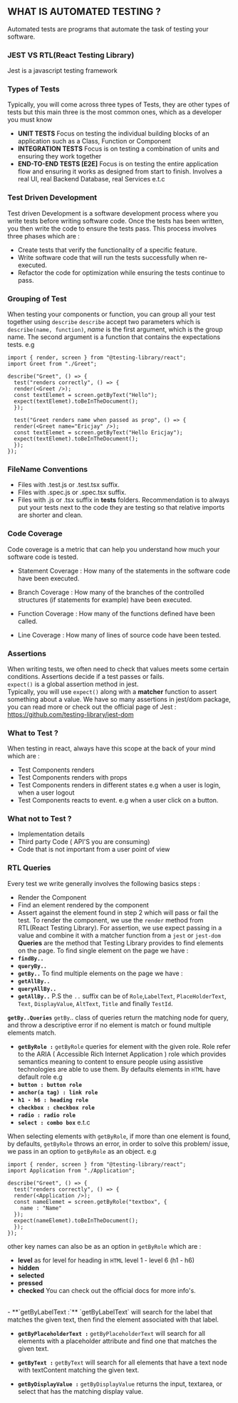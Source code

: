 ## WHAT IS AUTOMATED TESTING ?

Automated tests are programs that automate the task of testing your software.

### **JEST VS RTL(React Testing Library)**

Jest is a javascript testing framework

### Types of Tests

Typically, you will come across three types of Tests, they are other types of tests but this main three is the most common ones, which as a developer you must know

- **UNIT TESTS**
  Focus on testing the individual building blocks of an application such as a Class, Function or Component
- **INTEGRATION TESTS**
  Focus is on testing a combination of units and ensuring they work together
- **END-TO-END TESTS [E2E]**
  Focus is on testing the entire application flow and ensuring it works as designed from start to finish.
  Involves a real UI, real Backend Database, real Services e.t.c

### Test Driven Development <TDD>

Test driven Development is a software development process where you write tests before writing software code.
Once the tests has been written, you then write the code to ensure the tests pass.
This process involves three phases which are :

- Create tests that verify the functionality of a specific feature.
- Write software code that will run the tests successfully when re-executed.
- Refactor the code for optimization while ensuring the tests continue to pass.

### Grouping of Test

When testing your components or function, you can group all your test together using `describe`
`describe` accept two parameters which is `describe(name, function)`, _name_ is the first argument, which is the group name. The second argument is a function that contains the expectations tests.
e.g

```
import { render, screen } from "@testing-library/react";
import Greet from "./Greet";

describe("Greet", () => {
  test("renders correctly", () => {
  render(<Greet />);
  const textElemet = screen.getByText("Hello");
  expect(textElemet).toBeInTheDocument();
  });

  test("Greet renders name when passed as prop", () => {
  render(<Greet name="Ericjay" />);
  const textElemet = screen.getByText("Hello Ericjay");
  expect(textElemet).toBeInTheDocument();
  });
});
```

### FileName Conventions

- Files with .test.js or .test.tsx suffix.
- Files with .spec.js or .spec.tsx suffix.
- Files with .js or .tsx suffix in **tests** folders.
  Recommendation is to always put your tests next to the code they are testing so that relative imports are shorter and clean.

### Code Coverage

Code coverage is a metric that can help you understand how much your software code is tested.

- Statement Coverage :
  How many of the statements in the software code have been executed.

- Branch Coverage :
  How many of the branches of the controlled structures (if statements for example) have been executed.
- Function Coverage :
  How many of the functions defined have been called.

- Line Coverage :
  How many of lines of source code have been tested.

### Assertions

When writing tests, we often need to check that values meets some certain conditions.
Assertions decide if a test passes or fails. <br>
`expect()` is a global assertion method in jest.<br>
Typically, you will use `expect()` along with a **matcher** function to assert something about a value.
We have so many assertions in jest/dom package, you can read more or check out the official page of Jest : https://github.com/testing-library/jest-dom

### What to Test ?

When testing in react, always have this scope at the back of your mind which are :

- Test Components renders
- Test Components renders with props
- Test Components renders in different states
  e.g when a user is login, when a user logout
- Test Components reacts to event.
  e.g when a user click on a button.

### What not to Test ?

- Implementation details
- Third party Code ( API'S you are consuming)
- Code that is not important from a user point of view

### RTL Queries

Every test we write generally involves the following basics steps :

- Render the Component
- Find an element rendered by the component
- Assert against the element found in step 2 which will pass or fail the test.
  To render the component, we use the `render` method from RTL(React Testing Library).
  For assertion, we use expect passing in a value and combine it with a matcher function from a `jest` or `jest-dom`
  **Queries** are the method that Testing Library provides to find elements on the page.
  To find single element on the page we have :
- **`findBy..`**
- **`queryBy..`**
- **`getBy..`**
  To find multiple elements on the page we have :
- **`getAllBy..`**
- **`queryAllBy..`**
- **`getAllBy..`**
  P.S
  the `..` suffix can be of `Role`,`LabelText`, `PlaceHolderText`, `Text`, `DisplayValue`, `AltText`, `Title` and finally `TestId`.

**`getBy..Queries`**
`getBy`.. class of queries return the matching node for query, and throw a descriptive error if no element is match or found multiple elements match.

- **`getByRole :`**
  `getByRole` queries for element with the given role.
  Role refer to the ARIA ( Accessible Rich Internet Application ) role which provides semantics meaning to content to ensure people using assistive technologies are able to use them.
  By defaults elements in `HTML` have default role e.g
 - **`button : button role`**
 - **`anchor(a tag) : link role`**
 - **` h1 - h6 : heading role `**
 - **`checkbox : checkbox role`**
 - **`radio : radio role`**
 - **`select : combo box`**
e.t.c

When selecting elements with `getByRole`, if more than one element is found, by defaults, `getByRole` throws an error,  in order to solve this problem/ issue, we pass in an option to `getByRole` as an object.
e.g
```
import { render, screen } from "@testing-library/react";
import Application from "./Application";

describe("Greet", () => {
  test("renders correctly", () => {
  render(<Application />);
  const nameElemet = screen.getByRole("textbox", {
    name : "Name"
  });
  expect(nameElemet).toBeInTheDocument();
  });
});

```
other key names can also be as an option in `getByRole` which are :
- **level** 
 as for level for heading in `HTML` level 1 - level 6 (h1 - h6)
- **hidden**
- **selected**
- **pressed**
- **checked**
You can check out the official docs for more info's.
<br>
- **`getByLabelText :`**
 `getByLabelText` will search for the label that matches the given text, then find the element associated with that label. 
 <br>

 - **`getByPlaceholderText :`**
  `getByPlaceholderText` will search for all elements with a placeholder attribute and find one that matches the given text.
   <br>
- **`getByText :`**
  `getByText` will search for all elements that have a text node with textContent matching the given text. 
  <br>

- **`getByDisplayValue :`**
 `getByDisplayValue` returns the input, textarea, or select that has the matching display value.
